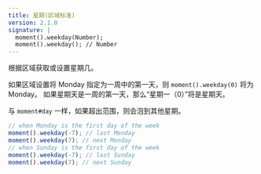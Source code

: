 ```yaml
---
title: 星期(区域标准)
version: 2.1.0
signature: |
  moment().weekday(Number);
  moment().weekday(); // Number
---
```


根据区域获取或设置星期几。

如果区域设置将 Monday 指定为一周中的第一天，则 `moment().weekday(0)` 将为 Monday。
如果星期天是一周的第一天，那么“星期一（0）”将是星期天。

与 `moment#day` 一样，如果超出范围，则会泡到其他星期。


```javascript
// when Monday is the first day of the week
moment().weekday(-7); // last Monday
moment().weekday(7); // next Monday
// when Sunday is the first day of the week
moment().weekday(-7); // last Sunday
moment().weekday(7); // next Sunday
```
